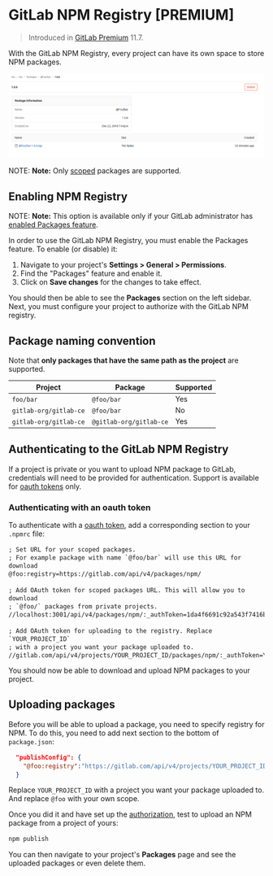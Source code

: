 # GitLab NPM Registry **[PREMIUM]**

> Introduced in [GitLab Premium](https://about.gitlab.com/pricing/) 11.7.

With the GitLab NPM Registry, every
project can have its own space to store NPM packages.

![GitLab NPM Registry](img/npm_package_view.png)

NOTE: **Note:**
Only [scoped](https://docs.npmjs.com/misc/scope) packages are supported. 

## Enabling NPM Registry

NOTE: **Note:**
This option is available only if your GitLab administrator has
[enabled Packages feature](../../../administration/maven_repository.md).

In order to use the GitLab NPM Registry, you must enable the Packages feature.
To enable (or disable) it:

1. Navigate to your project's **Settings > General > Permissions**.
1. Find the "Packages" feature and enable it.
1. Click on **Save changes** for the changes to take effect.

You should then be able to see the **Packages** section on the left sidebar.
Next, you must configure your project to authorize with the GitLab NPM
registry.

## Package naming convention

Note that **only packages that have the same path as the project** are supported.

| Project | Package | Supported |
| ------- | ------- | --------------------------------- |
| `foo/bar`              | `@foo/bar`              | Yes |
| `gitlab-org/gitlab-ce` | `@foo/bar`              | No  |
| `gitlab-org/gitlab-ce` | `@gitlab-org/gitlab-ce` | Yes |

## Authenticating to the GitLab NPM Registry

If a project is private or you want to upload NPM package to GitLab,
credentials will need to be provided for authentication. Support is available for
[oauth tokens](#authenticating-with-an-oauth-token) only.

### Authenticating with an oauth token

To authenticate with a [oauth token](../../../api/oauth2.md),
add a corresponding section to your `.npmrc` file:

```
; Set URL for your scoped packages. 
; For example package with name `@foo/bar` will use this URL for download 
@foo:registry=https://gitlab.com/api/v4/packages/npm/

; Add OAuth token for scoped packages URL. This will allow you to download
; `@foo/` packages from private projects.  
//localhost:3001/api/v4/packages/npm/:_authToken=1da4f6691c92a543f7416b8fe013357fda23b0730466841311b89809a51349ce

; Add OAuth token for uploading to the registry. Replace `YOUR_PROJECT_ID`
; with a project you want your package uploaded to. 
//gitlab.com/api/v4/projects/YOUR_PROJECT_ID/packages/npm/:_authToken=YOUR_OAUTH_TOKEN
```

You should now be able to download and upload NPM packages to your project.

## Uploading packages

Before you will be able to upload a package, you need to specify registry for NPM. 
To do this, you need to add next section to the bottom of `package.json`: 

```json
  "publishConfig": {
    "@foo:registry":"https://gitlab.com/api/v4/projects/YOUR_PROJECT_ID/packages/npm/"
  }
```
Replace `YOUR_PROJECT_ID` with a project you want your package uploaded to. 
And replace `@foo` with your own scope.

Once you did it and have set up the [authorization](#authorizing-with-the-gitlab-npm-registry),
test to upload an NPM package from a project of yours:

```sh
npm publish
```

You can then navigate to your project's **Packages** page and see the uploaded
packages or even delete them.
